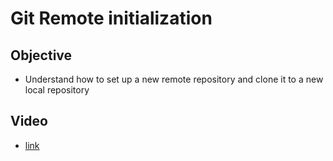# Git Remote initialization

## Objective
* Understand how to set up a new remote repository and clone it to a new local repository

## Video
* [link](https://revaturetech.sharepoint.com/:v:/s/220919-Reston-JavaReactAWS/EVJaayDUpeNFuIcKFky1rG4BYfv-dKX-Fq7Iw8hVmGtkrw?e=lTo1an)